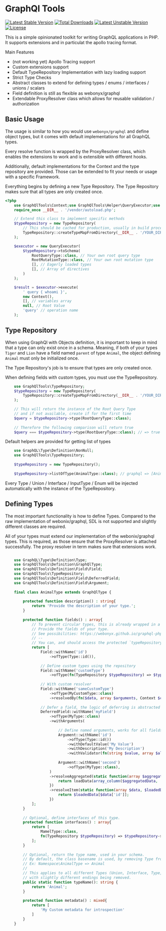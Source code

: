 # GraphQl Tools
[![Latest Stable Version](https://poser.pugx.org/le0daniel/graphql-tools/v)](//packagist.org/packages/le0daniel/graphql-tools) [![Total Downloads](https://poser.pugx.org/le0daniel/graphql-tools/downloads)](//packagist.org/packages/le0daniel/graphql-tools) [![Latest Unstable Version](https://poser.pugx.org/le0daniel/graphql-tools/v/unstable)](//packagist.org/packages/le0daniel/graphql-tools) [![License](https://poser.pugx.org/le0daniel/graphql-tools/license)](//packagist.org/packages/le0daniel/graphql-tools)

This is a simple opinionated toolkit for writing GraphQL applications in PHP. It supports extensions and in particulat the apollo tracing format.

Main Features

 - (not working yet) Apollo Tracing support
 - Custom extensions support
 - Default TypeRepository Implementation with lazy loading support
 - Strict Type Checks
 - Abstract classes to extend for defining types / enums / interfaces / unions / scalars
 - Field definition is still as flexible as webonyx/graphql
 - Extendable ProxyResolver class which allows for reusable validation / authorization

## Basic Usage

The usage is similar to how you would use `webonyx/graphql` and define object types, but it comes with default implementations for all GraphQL types.

Every resolve function is wrapped by the ProxyResolver class, which enables the extensions to work and is extensible with different hooks. 

Additionally, default implementations for the Context and the type repository are provided. Those can be extended to fit your needs or usage with a specific Framework.

Everything begins by defining a new Type Repository. The Type Repository makes sure that all types are only created once.

```php
<?php
    use GraphQlTools\Context;use GraphQlTools\Helper\QueryExecutor;use GraphQlTools\TypeRepository;
    require_once __DIR__ . '/vendor/autoload.php';   

    // Extend this class to implement specific methods
    $typeRepository = new TypeRepository(
        // This should be cached for production, usually in build process
        TypeRepository::createTypeMapFromDirectory(__DIR__ . '/YOUR_DIRECTORY_WITH_ALL_TYPE_DECLARATIONS')
    );

    $executor = new QueryExecutor(
        $typeRepository->toSchema(
            RootQueryType::class, // Your own root query type
            RootMutationType::class, // Your own root mutation type
            [], // Eagerly loaded types
            [], // Array of directives
        )
    );

    $result = $executor->execute(
        ' query { whoami }',
        new Context(),
        [], // variables array
        null, // Root Value
        'query' // operation name
    );
```

## Type Repository

When using GraphQl with Objects definition, it is important to keep in mind that a type can only exist once in a schema.
Meaning, if both of your types `Tiger` and `Lion` have a field named `parent` of type `Animal`, the object defining `Animal` must only be initialized once.

The Type Repository's job is to ensure that types are only created once.

When defining fields with custom types, you must use the TypeRepository.

```php
    use GraphQlTools\TypeRepository;
    $typeRepository = new TypeRepository(
        TypeRepository::createTypeMapFromDirectory(__DIR__ . '/YOUR_DIRECTORY_WITH_ALL_TYPE_DECLARATIONS')
    );

    // This will return the instance of the Root Query Type
    // and if not available, create if for the first time
    $query = $typeRepository->type(RootQueryType::class);
    
    // Therefore the following comparison will return true
    $query === $typeRepository->type(RootQueryType::class); // => true
```

Default helpers are provided for getting list of types

```php
    use GraphQL\Type\Definition\NonNull;
    use GraphQlTools\TypeRepository;
    
    $typeRepository = new TypeRepository();
    
    $typeRepository->listOfType(AnimalType::class); // graphql => [Animal]
```

Every Type / Union / Interface / InputType / Enum will be injected automatically with the instance of the TypeRepository.

## Defining Types

The most important functionality is how to define Types. Compared to the raw implementation of webonix/graphql, SDL is not supported and slightly different classes are required.

All of your types must extend our implementation of the webonix/graphql types. This is required, as those ensure that the ProxyResolver is attached successfully. The proxy resolver in term makes sure that extensions work.

```php

    use GraphQL\Type\Definition\Type;
    use GraphQlTools\Definition\GraphQlType;
    use GraphQlTools\Definition\Field\Field;
    use GraphQlTools\TypeRepository;
    use GraphQlTools\Definition\Field\DeferredField;
    use GraphQlTools\Definition\Field\Argument;
    
    final class AnimalType extends GraphQlType {
        
        protected function description() : string{
            return 'Provide the description of your type.';
        }
        
        protected function fields() : array{
            // To prevent circular types, this is already wrapped in a closure
            // Provide the fields of your type.
            // See possibilities: https://webonyx.github.io/graphql-php/type-definitions/object-types/
            // --
            // You can, and should access the protected `typeRepository` to reference your own types:
            return [
                Field::withName('id')
                    ->ofType(Type::id()),
                
                // Define custom types using the repository
                Field::withName('customType')
                    ->ofType(fn(TypeRepository $typeRepository) => $typeRepository->type(MyCustomTypeClass::class)),
                
                // With custom resolver
                Field::withName('sameCustomType')
                    ->ofType(MyCustomType::class)
                    ->resolvedBy(fn($data, array $arguments, Context $context, ResolveInfo $resolveInfo) => $data['items']),
                
                // Defer a field, the logic of deferring is abstracted away    
                DeferredField::withName('myField')
                    ->ofType(MyType::class)
                    ->withArguments(
                        
                        // Define named arguments, works for all fields
                        Argument::withName('id')
                            ->ofType(Type::id())
                            ->withDefaultValue('My Value')
                            ->withDescription('My Description')
                            ->withValidator(fn(string $value, array $allArguments) => $value or throw new Error()),
                       
                        Argument::withName('second')
                            ->ofType(MyType::class),
                    )
                    ->resolveAggregated(static function(array $aggregatedData, array $arguments, Context $context){
                        return loadData(array_column($aggregatedData, 'id'));
                    })
                    ->resolveItem(static function(array $data, $loadedData){
                        return $loadedData[$data['id']];
                    })             
            ];
        }
        
        // Optional, define interfaces of this type.
        protected function interfaces() : array{
            return [
                MamelType::class,
                fn(TypeRepository $typeRepository) => $typeRepository->type(MyType::class),
            ];
        }
        
        // Optional, return the type name, used in your schema.
        // By default, the class basename is used, by removing Type from it
        // Ex: Namespace\AnimalType => Animal
        // 
        // This applies to all different Types (Union, Interface, Type, InputType, Enum)
        // with slightly different endings being removed.
        public static function typeName(): string {
            return 'Animal';
        }
        
        protected function metadata() : mixed{
            return [
                'My Custom metadata for introspection'
            ]       
        }
    }
```


